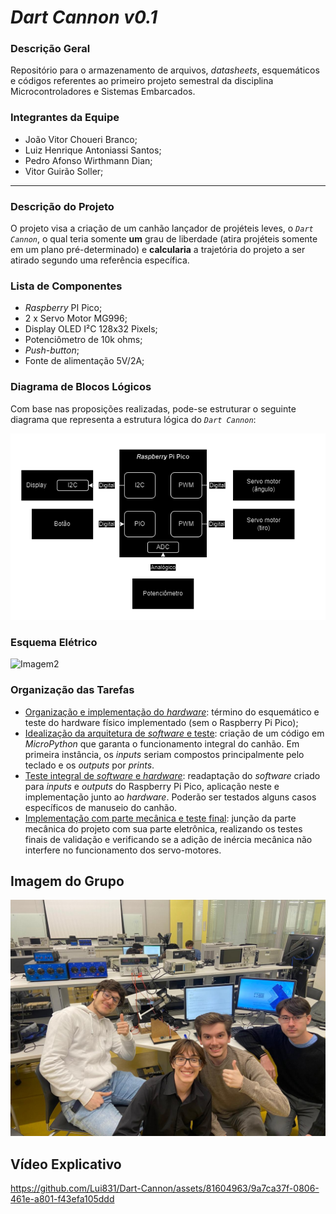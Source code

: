 # *Dart Cannon v0.1*

### **Descrição Geral**

Repositório para o armazenamento de arquivos, *datasheets*, esquemáticos e códigos referentes ao primeiro projeto semestral da disciplina Microcontroladores e Sistemas Embarcados.

### **Integrantes da Equipe**

- João Vitor Choueri Branco;
- Luiz Henrique Antoniassi Santos;
- Pedro Afonso Wirthmann Dian;
- Vitor Guirão Soller;

---

### **Descrição do Projeto**

O projeto visa a criação de um canhão lançador de projéteis leves, o *`Dart Cannon`*, o qual teria somente **um** grau de liberdade (atira projéteis somente em um plano pré-determinado) e **calcularia** a trajetória do projeto a ser atirado segundo uma referência específica.

### **Lista de Componentes**

- *Raspberry* PI Pico;
- 2 x Servo Motor MG996;
- Display OLED I²C 128x32 Pixels;
- Potenciômetro de 10k ohms;
- *Push-button*;
- Fonte de alimentação 5V/2A;

### **Diagrama de Blocos Lógicos**

Com base nas proposições realizadas, pode-se estruturar o seguinte diagrama que representa a estrutura lógica do *`Dart Cannon`*:

![Imagem1](./Images/DartCannon.png)

### **Esquema Elétrico**

![Imagem2](./Images/Esquemático-Completo.png)

### **Organização das Tarefas**

- <u>Organização e implementação do *hardware*</u>: término do esquemático e teste do hardware físico implementado (sem o Raspberry Pi Pico);
- <u>Idealização da arquitetura de *software* e teste</u>: criação de um código em *MicroPython* que garanta o funcionamento integral do canhão. Em primeira instância, os *inputs* seriam compostos principalmente pelo teclado e os *outputs* por *prints*.
- <u>Teste integral de *software* e *hardware*</u>: readaptação do *software* criado para *inputs* e *outputs* do Raspberry Pi Pico, aplicação neste e implementação junto ao *hardware*. Poderão ser testados alguns casos específicos de manuseio do canhão.
- <u>Implementação com parte mecânica e teste final</u>: junção da parte mecânica do projeto com sua parte eletrônica, realizando os testes finais de validação e verificando se a adição de inércia mecânica não interfere no funcionamento dos servo-motores.

## Imagem do Grupo

![Imagem3](./Images/Grupo.png)

## Vídeo Explicativo



https://github.com/Lui831/Dart-Cannon/assets/81604963/9a7ca37f-0806-461e-a801-f43efa105ddd

